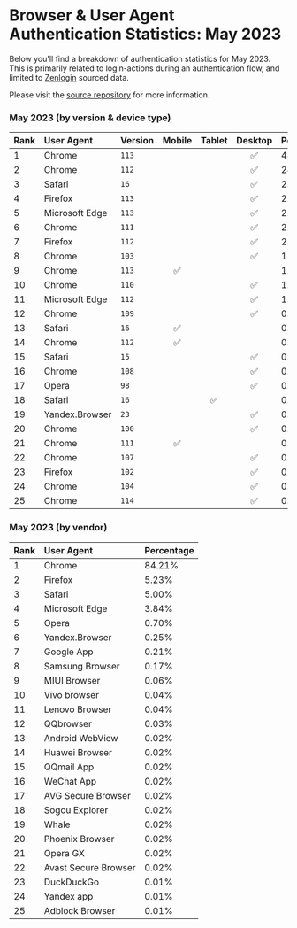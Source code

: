 # Browser & User Agent Authentication Statistics: May 2023

Below you'll find a breakdown of authentication statistics for
May 2023. This is primarily related to login-actions during an
authentication flow, and limited to <a href="https://zenlogin.co"/>Zenlogin</a>
sourced data.

Please visit the
<a href="https://github.com/zenlogin/browser-user-agent-authentication-statistics">source repository</a>
for more information.

### May 2023 (by version & device type)
| Rank | User Agent | Version | Mobile | Tablet | Desktop | Percentage |
| :--- | :--- | :--- | :---: | :---: | :---: | :--- |
| 1 | Chrome | `113` | | | ✅ | 48.55% |
| 2 | Chrome | `112` | | | ✅ | 24.79% |
| 3 | Safari | `16` | | | ✅ | 2.71% |
| 4 | Firefox | `113` | | | ✅ | 2.66% |
| 5 | Microsoft Edge | `113` | | | ✅ | 2.55% |
| 6 | Chrome | `111` | | | ✅ | 2.48% |
| 7 | Firefox | `112` | | | ✅ | 2.11% |
| 8 | Chrome | `103` | | | ✅ | 1.36% |
| 9 | Chrome | `113` | ✅ | | | 1.35% |
| 10 | Chrome | `110` | | | ✅ | 1.32% |
| 11 | Microsoft Edge | `112` | | | ✅ | 1.10% |
| 12 | Chrome | `109` | | | ✅ | 0.90% |
| 13 | Safari | `16` | ✅ | | | 0.87% |
| 14 | Chrome | `112` | ✅ | | | 0.70% |
| 15 | Safari | `15` | | | ✅ | 0.64% |
| 16 | Chrome | `108` | | | ✅ | 0.60% |
| 17 | Opera | `98` | | | ✅ | 0.49% |
| 18 | Safari | `16` | | ✅ | | 0.41% |
| 19 | Yandex.Browser | `23` | | | ✅ | 0.24% |
| 20 | Chrome | `100` | | | ✅ | 0.22% |
| 21 | Chrome | `111` | ✅ | | | 0.17% |
| 22 | Chrome | `107` | | | ✅ | 0.16% |
| 23 | Firefox | `102` | | | ✅ | 0.15% |
| 24 | Chrome | `104` | | | ✅ | 0.15% |
| 25 | Chrome | `114` | | | ✅ | 0.15% |

### May 2023 (by vendor)
| Rank | User Agent | Percentage |
| :--- | :--- | :--- |
| 1 | Chrome | 84.21% |
| 2 | Firefox | 5.23% |
| 3 | Safari | 5.00% |
| 4 | Microsoft Edge | 3.84% |
| 5 | Opera | 0.70% |
| 6 | Yandex.Browser | 0.25% |
| 7 | Google App | 0.21% |
| 8 | Samsung Browser | 0.17% |
| 9 | MIUI Browser | 0.06% |
| 10 | Vivo browser | 0.04% |
| 11 | Lenovo Browser | 0.04% |
| 12 | QQbrowser | 0.03% |
| 13 | Android WebView | 0.02% |
| 14 | Huawei Browser | 0.02% |
| 15 | QQmail App | 0.02% |
| 16 | WeChat App | 0.02% |
| 17 | AVG Secure Browser | 0.02% |
| 18 | Sogou Explorer | 0.02% |
| 19 | Whale | 0.02% |
| 20 | Phoenix Browser | 0.02% |
| 21 | Opera GX | 0.02% |
| 22 | Avast Secure Browser | 0.02% |
| 23 | DuckDuckGo | 0.01% |
| 24 | Yandex app | 0.01% |
| 25 | Adblock Browser | 0.01% |
